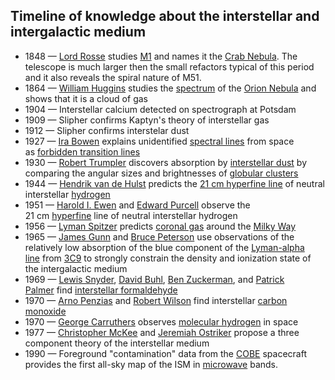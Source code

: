 <h2 id="Timeline of knowledge about the interstellar and intergalactic medium">Timeline of knowledge about the interstellar and intergalactic medium </h2>
<ul>
<li>1848&nbsp;&mdash;&nbsp;<a href="https://en.wikipedia.org/wiki/William_Parsons,_3rd_Earl_of_Rosse" target="_blank" rel="nofollow noopener">Lord Rosse</a>&nbsp;studies&nbsp;<a href="https://en.wikipedia.org/wiki/Messier_object" target="_blank" rel="nofollow noopener">M1</a>&nbsp;and names it the&nbsp;<a href="https://en.wikipedia.org/wiki/Crab_Nebula" target="_blank" rel="nofollow noopener">Crab Nebula</a>. The telescope is much larger then the small refactors typical of this period and it also reveals the spiral nature of M51.</li>
<li>1864&nbsp;&mdash;&nbsp;<a href="https://en.wikipedia.org/wiki/William_Huggins" target="_blank" rel="nofollow noopener">William Huggins</a>&nbsp;studies the&nbsp;<a href="https://en.wikipedia.org/wiki/Optical_spectrum" target="_blank" rel="nofollow noopener">spectrum</a>&nbsp;of the&nbsp;<a href="https://en.wikipedia.org/wiki/Orion_Nebula" target="_blank" rel="nofollow noopener">Orion Nebula</a>&nbsp;and shows that it is a cloud of gas</li>
<li>1904&nbsp;&mdash; Interstellar calcium detected on spectrograph at Potsdam</li>
<li>1909&nbsp;&mdash; Slipher confirms Kaptyn's theory of interstellar gas</li>
<li>1912&nbsp;&mdash; Slipher confirms interstelar dust</li>
<li>1927&nbsp;&mdash;&nbsp;<a href="https://en.wikipedia.org/wiki/Ira_Sprague_Bowen" target="_blank" rel="nofollow noopener">Ira Bowen</a>&nbsp;explains unidentified&nbsp;<a href="https://en.wikipedia.org/wiki/Spectral_line" target="_blank" rel="nofollow noopener">spectral lines</a>&nbsp;from space as&nbsp;<a href="https://en.wikipedia.org/wiki/Forbidden_line" target="_blank" rel="nofollow noopener">forbidden transition lines</a></li>
<li>1930&nbsp;&mdash;&nbsp;<a href="https://en.wikipedia.org/wiki/Robert_Julius_Trumpler" target="_blank" rel="nofollow noopener">Robert Trumpler</a>&nbsp;discovers absorption by&nbsp;<a href="https://en.wikipedia.org/wiki/Interstellar_dust" target="_blank" rel="nofollow noopener">interstellar dust</a>&nbsp;by comparing the angular sizes and brightnesses of&nbsp;<a href="https://en.wikipedia.org/wiki/Globular_cluster" target="_blank" rel="nofollow noopener">globular clusters</a></li>
<li>1944&nbsp;&mdash;&nbsp;<a href="https://en.wikipedia.org/wiki/Hendrik_C._van_de_Hulst" target="_blank" rel="nofollow noopener">Hendrik van de Hulst</a>&nbsp;predicts the&nbsp;<a href="https://en.wikipedia.org/wiki/21_cm_line" target="_blank" rel="nofollow noopener">21 cm hyperfine line</a>&nbsp;of neutral interstellar&nbsp;<a href="https://en.wikipedia.org/wiki/Hydrogen" target="_blank" rel="nofollow noopener">hydrogen</a></li>
<li>1951&nbsp;&mdash;&nbsp;<a href="https://en.wikipedia.org/w/index.php?title=Harold_I._Ewen&amp;action=edit&amp;redlink=1" target="_blank" rel="nofollow noopener">Harold I. Ewen</a>&nbsp;and&nbsp;<a href="https://en.wikipedia.org/wiki/Edward_Mills_Purcell" target="_blank" rel="nofollow noopener">Edward Purcell</a>&nbsp;observe the 21&nbsp;cm&nbsp;<a href="https://en.wikipedia.org/wiki/Hyperfine" target="_blank" rel="nofollow noopener">hyperfine</a>&nbsp;line of neutral interstellar hydrogen</li>
<li>1956&nbsp;&mdash;&nbsp;<a href="https://en.wikipedia.org/wiki/Lyman_Spitzer" target="_blank" rel="nofollow noopener">Lyman Spitzer</a>&nbsp;predicts&nbsp;<a href="https://en.wikipedia.org/wiki/Coronal_cloud" target="_blank" rel="nofollow noopener">coronal gas</a>&nbsp;around the&nbsp;<a href="https://en.wikipedia.org/wiki/Milky_Way" target="_blank" rel="nofollow noopener">Milky Way</a></li>
<li>1965&nbsp;&mdash;&nbsp;<a href="https://en.wikipedia.org/wiki/James_Gunn_(astronomer)" target="_blank" rel="nofollow noopener">James Gunn</a>&nbsp;and&nbsp;<a href="https://en.wikipedia.org/wiki/Bruce_Peterson" target="_blank" rel="nofollow noopener">Bruce Peterson</a>&nbsp;use observations of the relatively low absorption of the blue component of the&nbsp;<a href="https://en.wikipedia.org/wiki/Lyman-alpha_line" target="_blank" rel="nofollow noopener">Lyman-alpha line</a>&nbsp;from&nbsp;<a href="https://en.wikipedia.org/w/index.php?title=3C9&amp;action=edit&amp;redlink=1" target="_blank" rel="nofollow noopener">3C9</a>&nbsp;to strongly constrain the density and ionization state of the intergalactic medium</li>
<li>1969&nbsp;&mdash;&nbsp;<a href="https://en.wikipedia.org/w/index.php?title=Lewis_Snyder&amp;action=edit&amp;redlink=1" target="_blank" rel="nofollow noopener">Lewis Snyder</a>,&nbsp;<a href="https://en.wikipedia.org/w/index.php?title=David_Buhl&amp;action=edit&amp;redlink=1" target="_blank" rel="nofollow noopener">David Buhl</a>,&nbsp;<a href="https://en.wikipedia.org/wiki/Benjamin_Zuckerman" target="_blank" rel="nofollow noopener">Ben Zuckerman</a>, and&nbsp;<a href="https://en.wikipedia.org/w/index.php?title=Patrick_Palmer_(astronomer)&amp;action=edit&amp;redlink=1" target="_blank" rel="nofollow noopener">Patrick Palmer</a>&nbsp;find&nbsp;<a href="https://en.wikipedia.org/wiki/Interstellar_formaldehyde" target="_blank" rel="nofollow noopener">interstellar formaldehyde</a></li>
<li>1970&nbsp;&mdash;&nbsp;<a href="https://en.wikipedia.org/wiki/Arno_Allan_Penzias" target="_blank" rel="nofollow noopener">Arno Penzias</a>&nbsp;and&nbsp;<a href="https://en.wikipedia.org/wiki/Robert_Woodrow_Wilson" target="_blank" rel="nofollow noopener">Robert Wilson</a>&nbsp;find interstellar&nbsp;<a href="https://en.wikipedia.org/wiki/Carbon_monoxide" target="_blank" rel="nofollow noopener">carbon monoxide</a></li>
<li>1970&nbsp;&mdash;&nbsp;<a href="https://en.wikipedia.org/wiki/George_Robert_Carruthers" target="_blank" rel="nofollow noopener">George Carruthers</a>&nbsp;observes&nbsp;<a href="https://en.wikipedia.org/wiki/Molecular_hydrogen" target="_blank" rel="nofollow noopener">molecular hydrogen</a>&nbsp;in space</li>
<li>1977&nbsp;&mdash;&nbsp;<a href="https://en.wikipedia.org/wiki/Christopher_McKee" target="_blank" rel="nofollow noopener">Christopher McKee</a>&nbsp;and&nbsp;<a href="https://en.wikipedia.org/wiki/Jeremiah_P._Ostriker" target="_blank" rel="nofollow noopener">Jeremiah Ostriker</a>&nbsp;propose a three component theory of the interstellar medium</li>
<li>1990&nbsp;&mdash; Foreground "contamination" data from the&nbsp;<a href="https://en.wikipedia.org/wiki/Cosmic_Background_Explorer" target="_blank" rel="nofollow noopener">COBE</a>&nbsp;spacecraft provides the first all-sky map of the ISM in&nbsp;<a href="https://en.wikipedia.org/wiki/Microwave" target="_blank" rel="nofollow noopener">microwave</a>&nbsp;bands.</li>
</ul>

</br>
